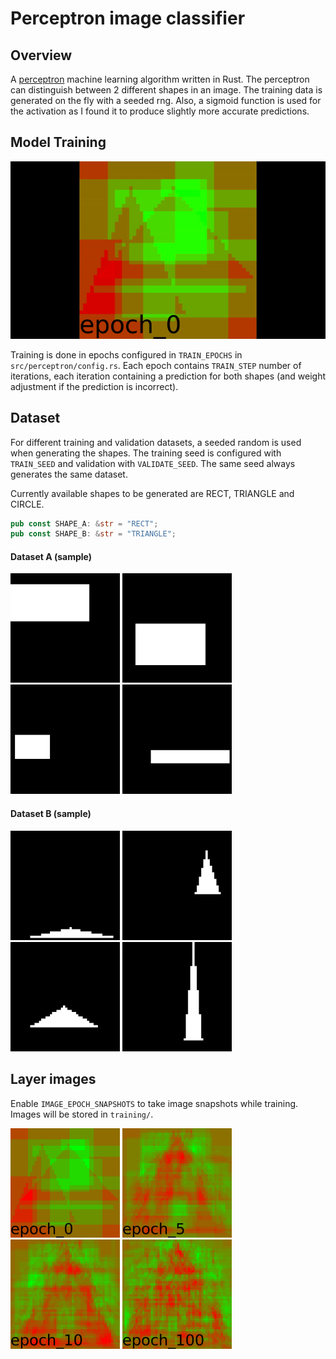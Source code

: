 # Perceptron image classifier

## Overview

A [perceptron](https://en.wikipedia.org/wiki/Perceptron) machine learning algorithm written in Rust. The perceptron can distinguish between 2 different shapes in an image. The training data is generated on the fly with a seeded rng. Also, a sigmoid function is used for the activation as I found it to produce slightly more accurate predictions.

## Model Training

![Model training steps](https://github.com/fakelag/perceptron-classifier/blob/master/training/train.gif)

Training is done in epochs configured in `TRAIN_EPOCHS` in `src/perceptron/config.rs`. Each epoch contains `TRAIN_STEP` number of iterations, each iteration containing a prediction for both shapes (and weight adjustment if the prediction is incorrect).

## Dataset

For different training and validation datasets, a seeded random is used when generating the shapes. The training seed is configured with `TRAIN_SEED` and validation with `VALIDATE_SEED`. The same seed always generates the same dataset.

Currently available shapes to be generated are RECT, TRIANGLE and CIRCLE.

```rust
pub const SHAPE_A: &str = "RECT";
pub const SHAPE_B: &str = "TRIANGLE";
```

#### Dataset A (sample)

<img src="https://github.com/fakelag/perceptron-classifier/blob/master/training/RECT_1.jpg" width="175" /> <img src="https://github.com/fakelag/perceptron-classifier/blob/master/training/RECT_2.jpg" width="175" /> <img src="https://github.com/fakelag/perceptron-classifier/blob/master/training/RECT_3.jpg" width="175" /> <img src="https://github.com/fakelag/perceptron-classifier/blob/master/training/RECT_4.jpg" width="175" />

#### Dataset B (sample)

<img src="https://github.com/fakelag/perceptron-classifier/blob/master/training/TRIANGLE_1.jpg" width="175" /> <img src="https://github.com/fakelag/perceptron-classifier/blob/master/training/TRIANGLE_2.jpg" width="175" /> <img src="https://github.com/fakelag/perceptron-classifier/blob/master/training/TRIANGLE_3.jpg" width="175" /> <img src="https://github.com/fakelag/perceptron-classifier/blob/master/training/TRIANGLE_4.jpg" width="175" />

## Layer images

Enable `IMAGE_EPOCH_SNAPSHOTS` to take image snapshots while training. Images will be stored in `training/`.

<img src="https://github.com/fakelag/perceptron-classifier/blob/master/training/epoch_0.jpg" width="175" /> <img src="https://github.com/fakelag/perceptron-classifier/blob/master/training/epoch_5.jpg" width="175" /> <img src="https://github.com/fakelag/perceptron-classifier/blob/master/training/epoch_10.jpg" width="175" /> <img src="https://github.com/fakelag/perceptron-classifier/blob/master/training/epoch_100.jpg" width="175" />
